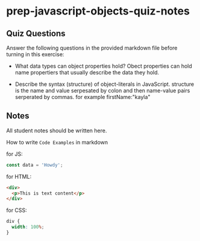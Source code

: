 # prep-javascript-objects-quiz-notes

## Quiz Questions

Answer the following questions in the provided markdown file before turning in this exercise:

- What data types can object properties hold?
Obect properties can hold name propertiers that usually describe the data they hold.

- Describe the syntax (structure) of object-literals in JavaScript.
structure is the name and value serpesated  by colon and then name-value pairs serperated by commas. for example firstName:"kayla"
## Notes

All student notes should be written here.

How to write `Code Examples` in markdown

for JS:

```javascript
const data = 'Howdy';
```

for HTML:

```html
<div>
  <p>This is text content</p>
</div>
```

for CSS:

```css
div {
  width: 100%;
}
```
